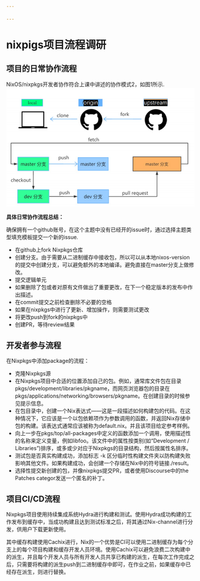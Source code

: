 ```yaml
---

---
```


# nixpigs项目流程调研

## 项目的日常协作流程

NixOS/nixpkgs开发者协作符合上课中讲述的协作模式2，如图1所示.![图1](流程调研图片/图片1.png)

**具体日常协作流程总结：**

确保拥有一个github账号，在这个主题中没有已经开的issue时，通过选择主题类型填充模板提交一个新的issue.

-  在github上fork Nixpkgs仓库
-  创建分支。由于需要从二进制缓存中接收包，所以可以从本地nixos-version的提交中创建分支，可以避免额外的本地编译。避免直接在master分支上做修改。
-  提交逻辑单元
-  如果删除了包或者对原有文件做出了重要更改，在下一个稳定版本的发布中作出描述。
-  在commit提交之前检查删除不必要的空格
-  如果在nixpkgs中进行了更新、增加操作，则需要测试更改
-  将更改push到fork的nixpkgs中
-  创建PR，等待review结果

## 开发者参与流程

在Nixpkgs中添加package的流程：

- 克隆Nixpkgs源
- 在Nixpkgs项目中合适的位置添加自己的包。例如，通常库文件包在目录pkgs/development/libraries/pkgname，而网页浏览器包的目录在pkgs/applications/networking/browsers/pkgname。在创建目录的时候参见提示信息。
- 在包目录中，创建一个Nix表达式——这是一段描述如何构建包的代码。在这种情况下，它应该是一个以包依赖项作为参数调用的函数，并返回Nix存储中包的构建。该表达式通常应该被称为default.nix。并且该项目给定参考样例。
- 向上一步在pkgs/top/all-packages中定义的函数添加一个调用，使用描述性的名称来定义变量，例如libfoo。该文件中的属性按类别(如“Development / Libraries”)排序，或多或少对应于Nixpkgs的目录结构，然后按属性名排序。
- 测试包是否真实构建成功，添加标志 -k 区分临时性构建文件夹以防构建失败影响其他文件。如果构建成功，会创建一个存储在Nix中的符号链接./result。
- 选择性提交新创建的包，并像nixpkgs提交PR，或者使用Discourse中的the Patches categor发送一个匿名的补丁。

## 项目CI/CD流程

Nixpkgs项目使用持续集成系统Hydra进行构建和测试。使用Hydra成功构建的工作发布到缓存中，当成功构建且达到测试标准之后，将其通过Nix-channel进行分发，供用户下载更新使用。

其中缓存构建使用Cachix进行，Nix的一个优势是CI可以使用二进制缓存为每个分支上的每个项目构建和缓存开发人员环境。使用Cachix可以避免浪费二次构建中的派生，并且每个开发人员与所有开发人员共享已构建的派生，在每次工作完成之后，只需要将构建的派生push到二进制缓存中即可，在作业之前，如果缓存中已经存在派生，则进行替换。